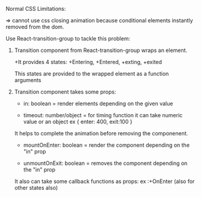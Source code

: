 Normal CSS Limitations:

=> cannot use css closing animation because conditional elements instantly removed from the dom.

Use React-transition-group to tackle this problem:

1. Transition component from React-transition-group wraps an element.

   +It provides 4 states:
   +Entering,
   +Entered,
   +exting,
   +exited

   This states are provided to the wrapped element as a function arguments

2. Transition component takes some props:

   - in: boolean = render elements depending on the given value

   - timeout: number/object = for timing function
     it can take numeric value or an object
     ex { enter: 400, exit:100 }

   It helps to complete the animation before removing the componenent.

   - mountOnEnter: boolean = render the component depending on the "in" prop

   - unmountOnExit: boolean = removes the component depending on the "in" prop

   It also can take some callback functions as props:
   ex :+OnEnter (also for other states also)
